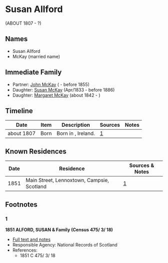﻿---
layout: person
subject_key: i24534213
permalink: /people/i24534213
---

# Susan Allford
(ABOUT 1807 - ?)

## Names

* Susan Allford
* McKay (married name)

## Immediate Family

* Partner: [John McKay](./@25989156@-john-mckay-b-d1855.md) ( - before 1855)
* Daughter: [Susan McKay](./@29671874@-susan-mckay-b1833-4-d1886.md) (Apr/1833 - before 1886)
* Daughter: [Margaret McKay](./@76218830@-margaret-mckay-b1842-d.md) (about 1842 - )

## Timeline

Date | Item | Description | Sources | Notes
---|---|---|---|---
about 1807 | Born | Born in , Ireland. | [1](#1) | 

## Known Residences

Date | Residence | Sources & Notes
---|---|---
1851 | Main Street, Lennoxtown, Campsie, Scotland | [1](#1)

## Footnotes

### 1

**1851 ALFORD, SUSAN & Family (Census 475/ 3/ 18)**

* [Full text and notes](../sources/@79116251@-1851-alford,-susan-&-family-census-475-3-18-.md)
* Responsible Agency: National Records of Scotland
* References: 
  * 1851 C 475/ 3/ 18

